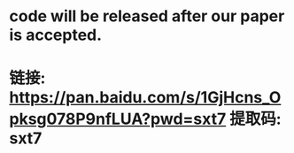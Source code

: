 # code will be released after our paper is accepted.

# 链接: https://pan.baidu.com/s/1GjHcns_Opksg078P9nfLUA?pwd=sxt7 提取码: sxt7

